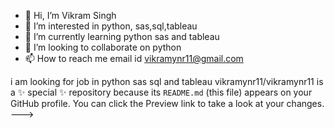- 👋 Hi, I’m Vikram Singh
- 👀 I’m interested in python, sas,sql,tableau
- 🌱 I’m currently learning python sas and tableau
- 💞️ I’m looking to collaborate on python
- 📫 How to reach me email id vikramynr11@gmail.com

i am looking for job in python sas sql and tableau
vikramynr11/vikramynr11 is a ✨ special ✨ repository because its `README.md` (this file) appears on your GitHub profile.
You can click the Preview link to take a look at your changes.
--->

